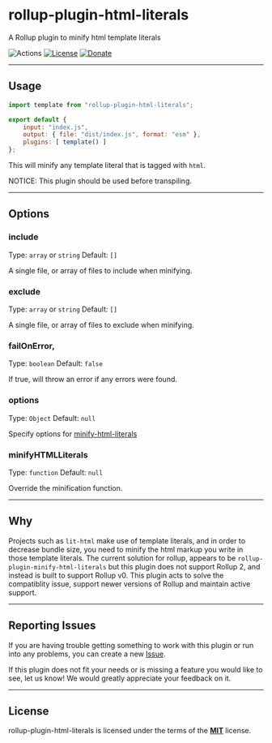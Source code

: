 # rollup-plugin-html-literals
A Rollup plugin to minify html template literals

![Actions](https://github.com/jleeson/rollup-plugin-html-literals/workflows/build/badge.svg)
[![License](https://img.shields.io/badge/license-MIT-blue.svg)](https://github.com/jleeson/rollup-plugin-html-literals/blob/master/LICENSE)
[![Donate](https://img.shields.io/badge/patreon-donate-green.svg)](https://www.patreon.com/outwalkstudios)

---

## Usage

```js
import template from "rollup-plugin-html-literals";

export default {
    input: "index.js",
    output: { file: "dist/index.js", format: "esm" },
    plugins: [ template() ]
};
```

This will minify any template literal that is tagged with `html`.

NOTICE: This plugin should be used before transpiling.

---

## Options

### include

Type: `array` or `string`
Default: `[]`

A single file, or array of files to include when minifying.

### exclude

Type: `array` or `string`
Default: `[]`

A single file, or array of files to exclude when minifying.

### failOnError,

Type: `boolean`
Default: `false`

If true, will throw an error if any errors were found.

### options

Type: `Object`
Default: `null`

Specify options for [minify-html-literals](https://www.npmjs.com/package/minify-html-literals)

### minifyHTMLLiterals

Type: `function`
Default: `null`

Override the minification function.

---

## Why

Projects such as `lit-html` make use of template literals, and in order to decrease bundle size,
you need to minify the html markup you write in those template literals. The current solution for rollup, appears to be
`rollup-plugin-minify-html-literals` but this plugin does not support Rollup 2, and instead is built to support Rollup v0.
This plugin acts to solve the compatiblity issue, support newer versions of Rollup and maintain active support.

---

## Reporting Issues

If you are having trouble getting something to work with this plugin or run into any problems, you can create a new [Issue](https://github.com/jleeson/rollup-plugin-html-literals/issues).

If this plugin does not fit your needs or is missing a feature you would like to see, let us know! We would greatly appreciate your feedback on it.

---

## License

rollup-plugin-html-literals is licensed under the terms of the [**MIT**](https://github.com/jleeson/rollup-plugin-html-literals/blob/master/LICENSE) license.

